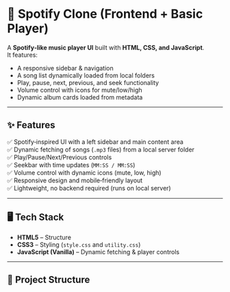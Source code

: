 # 🎵 Spotify Clone (Frontend + Basic Player)

A **Spotify‑like music player UI** built with **HTML, CSS, and JavaScript**.  
It features:
- A responsive sidebar & navigation
- A song list dynamically loaded from local folders
- Play, pause, next, previous, and seek functionality
- Volume control with icons for mute/low/high
- Dynamic album cards loaded from metadata

---

## ✨ Features
✅ Spotify‑inspired UI with a left sidebar and main content area  
✅ Dynamic fetching of songs (`.mp3` files) from a local server folder  
✅ Play/Pause/Next/Previous controls  
✅ Seekbar with time updates (`MM:SS / MM:SS`)  
✅ Volume control with dynamic icons (mute, low, high)  
✅ Responsive design and mobile‑friendly layout  
✅ Lightweight, no backend required (runs on local server)

---

## 🖥️ Tech Stack
- **HTML5** – Structure
- **CSS3** – Styling (`style.css` and `utility.css`)
- **JavaScript (Vanilla)** – Dynamic fetching & player controls

---

## 📂 Project Structure
